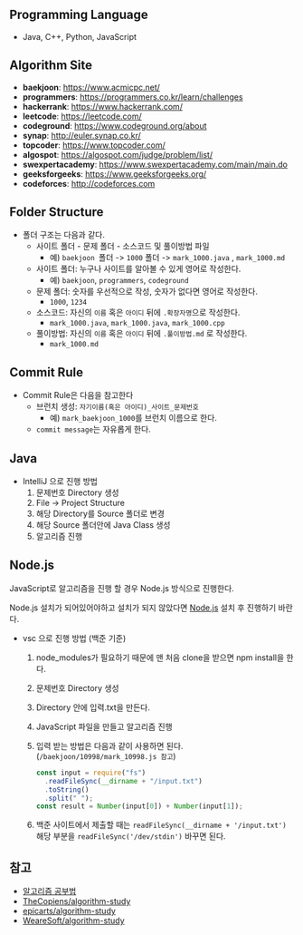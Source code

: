 ## Programming Language

- Java, C++, Python, JavaScript

## Algorithm Site

- **baekjoon**: https://www.acmicpc.net/
- **programmers**: https://programmers.co.kr/learn/challenges
- **hackerrank**: https://www.hackerrank.com/
- **leetcode**: https://leetcode.com/
- **codeground**: https://www.codeground.org/about
- **synap**: http://euler.synap.co.kr/
- **topcoder**: https://www.topcoder.com/
- **algospot**: https://algospot.com/judge/problem/list/
- **swexpertacademy**: https://www.swexpertacademy.com/main/main.do
- **geeksforgeeks**: https://www.geeksforgeeks.org/
- **codeforces**: http://codeforces.com

## Folder Structure

- 폴더 구조는 다음과 같다.
  - 사이트 폴더 - 문제 폴더 - 소스코드 및 풀이방법 파일
    - 예) `baekjoon `폴더 -> `1000` 폴더 -> `mark_1000.java` , `mark_1000.md`
  - 사이트 폴더: 누구나 사이트를 알아볼 수 있게 영어로 작성한다.
    - 예) `baekjoon`, `programmers`, `codeground`
  - 문제 폴더: 숫자를 우선적으로 작성, 숫자가 없다면 영어로 작성한다.
    - `1000`, `1234`
  - 소스코드: 자신의 `이름` 혹은 `아이디` 뒤에 `.확장자명`으로 작성한다.
    - `mark_1000.java`, `mark_1000.java`, `mark_1000.cpp`
  - 풀이방법: 자신의 `이름` 혹은 `아이디` 뒤에 `.풀이방법.md` 로 작성한다.
    - `mark_1000.md`

## Commit Rule

- Commit Rule은 다음을 참고한다
  - 브런치 생성: `자기이름(혹은 아이디)_사이트_문제번호`
    - 예) `mark_baekjoon_1000`를 브런치 이름으로 한다.
  - `commit message`는 자유롭게 한다.

## Java

- IntelliJ 으로 진행 방법
  1. 문제번호 Directory 생성
  2. File -> Project Structure
  3. 해당 Directory를 Source 폴더로 변경
  4. 해당 Source 폴더안에 Java Class 생성
  5. 알고리즘 진행

## Node.js

JavaScript로 알고리즘을 진행 할 경우 Node.js 방식으로 진행한다.

Node.js 설치가 되어있어야하고 설치가 되지 않았다면 [Node.js](https://nodejs.org/ko/) 설치 후 진행하기 바란다.

- vsc 으로 진행 방법 (백준 기준)

  1. node_modules가 필요하기 때문에 맨 처음 clone을 받으면 npm install을 한다.
  2. 문제번호 Directory 생성
  3. Directory 안에 입력.txt을 만든다.
  4. JavaScript 파일을 만들고 알고리즘 진행
  5. 입력 받는 방법은 다음과 같이 사용하면 된다. (`/baekjoon/10998/mark_10998.js 참고`)

     ```javascript
     const input = require("fs")
       .readFileSync(__dirname + "/input.txt")
       .toString()
       .split(" ");
     const result = Number(input[0]) + Number(input[1]);
     ```

  6. 백준 사이트에서 제출할 때는 `readFileSync(__dirname + '/input.txt')` 해당 부분을 `readFileSync('/dev/stdin')` 바꾸면 된다.

## 참고

- [알고리즘 공부법](https://gmlwjd9405.github.io/2018/05/14/how-to-study-algorithms.html)
- [TheCopiens/algorithm-study](https://github.com/TheCopiens/algorithm-study)
- [epicarts/algorithm-study](https://github.com/epicarts/algorithm-study)
- [WeareSoft/algorithm-study](https://github.com/WeareSoft/algorithm-study)

